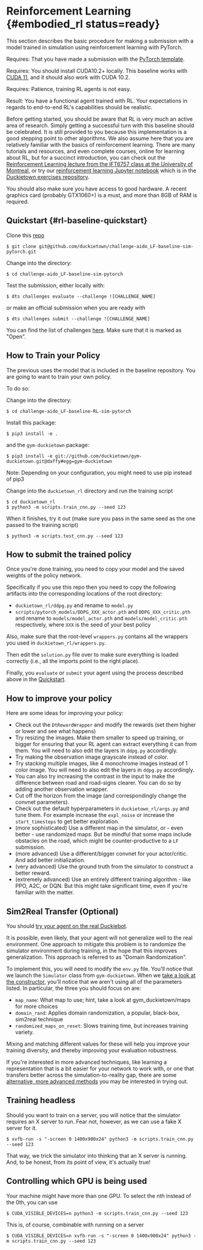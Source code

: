 # Reinforcement Learning {#embodied_rl status=ready}

This section describes the basic procedure for making a submission with a model trained in simulation using reinforcement learning with PyTorch. 

<div class='requirements' markdown='1'>

Requires: That you have made a submission with the [PyTorch template](#pytorch-template).

Requires: You should install CUDA10.2+ locally. This baseline works with [CUDA 11](https://developer.nvidia.com/cuda-downloads), and it
should also work with CUDA 10.2.

Requires: Patience, training RL agents is not easy.

Result: You have a functional agent trained with RL. Your expectations in regards to end-to-end RL's capabilities should be realistic. 

</div>

Before getting started, you should be aware that RL is very much an active area of research. Simply getting a successful turn with this baseline should be celebrated. It is still provided to you because this implementation is a good stepping point to other algorithms. We also assume here that you are relatively familiar with the basics of reinforcement learning. There are many tutorials and resources, and even complete courses,  online for learning about RL, but for a succinct introduction, you can check out the [Reinforcement Learning lecture from the IFT6757 class at the University of Montreal](https://classe.iro.umontreal.ca/videos/watch/6cd0af06-1ca2-469e-9f70-162afe3b4f51), or try our [reinforcement learning Jupyter notebook](https://classe.iro.umontreal.ca/videos/watch/1f717ac8-dbc9-4397-9771-a21a10f869a2) which is in the [Duckietown exercises repository](https://github.com/duckietown/dt-exercises). 

You should also make sure you have access to good hardware. A recent graphics card (probably GTX1060+) is a must, and more than 8GB of RAM is required.


## Quickstart {#rl-baseline-quickstart}


Clone this [repo](https://github.com/duckietown/challenge-aido_LF-baseline-RL-sim-pytorch)

    $ git clone git@github.com/duckietown/challenge-aido_LF-baseline-sim-pytorch.git 

Change into the  directory:

    $ cd challenge-aido_LF-baseline-sim-pytorch

Test the submission, either locally with:

    $ dts challenges evaluate --challenge ![CHALLENGE_NAME]

or make an official submission when you are ready with 

    $ dts challenges submit --challenge ![CHALLENGE_NAME]

You can find the list of challenges [here][list-challenges]. Make sure that it is marked as "Open". 


[list-challenges]: https://challenges.duckietown.org/v4/humans/challenges


## How to Train your Policy

The previous uses the model that is included in the baseline repository. You are going to want to train your own policy. 


To do so:
    

Change into the directory:
    
    $ cd challenge-aido_LF-baseline-RL-sim-pytorch
        
Install this package:

    $ pip3 install -e . 

and the `gym-duckietown` package:

    $ pip3 install -e git://github.com/duckietown/gym-duckietown.git@daffy#egg=gym-duckietown
        
Note: Depending on your configuration, you might need to use pip instead of pip3

        
 Change into the `duckietown_rl` directory and run the training script

    $ cd duckietown_rl
    $ python3 -m scripts.train_cnn.py --seed 123
        
 When it finishes, try it out (make sure you pass in the same seed as the one passed to the training script)

    $ python3 -m scripts.test_cnn.py --seed 123
        


## How to submit the trained policy

Once you're done training, you need to copy your model and the saved weights of the policy network.

Specifically if you use this repo then you need to copy the following artifacts into the corresponding locations of the root directory:

- `duckietown_rl/ddpg.py` and rename to `model.py`
- `scripts/pytorch_models/DDPG_XXX_actor.pth` and `DDPG_XXX_critic.pth` and rename to `models/model_actor.pth` and `models/model_critic.pth` respectively, where `XXX` is the seed of your best policy

Also, make sure that the root-level `wrappers.py` contains all the wrappers you used in `duckietown_rl/wrappers.py`.

Then edit the `solution.py` file over to make sure everything is loaded correctly (i.e., all the imports point to the right place).


Finally, you `evaluate` or `submit` your agent using the process described above in the [Quickstart](#rl-baseline-quickstart).




## How to improve your policy

Here are some ideas for improving your policy:

- Check out the `DtRewardWrapper` and modify the rewards (set them higher or lower and see what happens)
- Try resizing the images. Make them smaller to speed up training, or bigger for ensuring that your RL agent can extract everything it can from them. You will need to also edit the layers in `ddpg.py` accordingly.
- Try making the observation image grayscale instead of color. 
- Try stacking multiple images, like 4 monochrome images instead of 1 color image. You will need to also edit the layers in `ddpg.py` accordingly.
- You can also try increasing the contrast in the input to make the difference between road and road-signs clearer. You can do so by adding another observation wrapper.
- Cut off the horizon from the image (and correspondingly change the convnet parameters). 
- Check out the default hyperparameters in `duckietown_rl/args.py` and tune them. For example increase the `expl_noise` or increase the `start_timesteps` to get better exploration.
- (more sophisticated) Use a different map in the simulator, or - even better - use randomized maps. But be mindful that some maps include obstacles on the road, which might be counter-productive to a `LF` submission.
- (more advanced) Use a different/bigger convnet for your actor/critic. And add better initialization.
- (very advanced) Use the ground truth from the simulator to construct a better reward.
- (extremely advanced) Use an entirely different training algorithm - like PPO, A2C, or DQN. But this might take significant time, even if you're familiar with the matter.



## Sim2Real Transfer (Optional)

You should [try your agent on the real Duckiebot](#challenge-LF_duckiebot).

It is possible, even likely, that your agent will not generalize well to the real environment. 
One approach to mitigate this problem is to randomize the simulator environment during training, in the hope that this improves generalization. This approach is referred to as "Domain Randomization". 

To implement this, you will need to modify the `env.py` file. 
You'll notice that we launch the `Simulator` class from `gym-duckietown`. When we [take a look at the constructor](https://github.com/duckietown/gym-duckietown/blob/daffy/src/gym_duckietown/simulator.py), you'll notice that we aren't using all of the parameters listed. In particular, the three you should focus on are:
    
- `map_name`: What map to use; hint, take a look at gym_duckietown/maps for more choices
- `domain_rand`: Applies domain randomization, a popular, black-box, sim2real technique
- `randomized_maps_on_reset`: Slows training time, but increases training variety.

Mixing and matching different values for these will help you improve your training diversity, and thereby improving your evaluation robustness.

If you're interested in more advanced techniques, like learning a representation that is a bit easier for your network to work with, or one that transfers better across the simulation-to-reality gap, there are some [alternative, more advanced methods](https://github.com/duckietown/segmentation-transfer) you may be interested in trying out.


## Training headless

Should you want to train on a server, you will notice that the simulator requires an X server to run. Fear not, however, as we can 
use a fake X server for it. 

    $ xvfb-run -s "-screen 0 1400x900x24" python3 -m scripts.train_cnn.py --seed 123
    
That way, we trick the simulator into thinking that an X server is running. And, to be honest, from its point of view, it's actually true!

## Controlling which GPU is being used

Your machine might have more than one GPU. To select the nth instead of the 0th, you can use

    $ CUDA_VISIBLE_DEVICES=n python3 -m scripts.train_cnn.py --seed 123
    
This is, of course, combinable with running on a server

    $ CUDA_VISIBLE_DEVICES=n xvfb-run -s "-screen 0 1400x900x24" python3 -m scripts.train_cnn.py --seed 123
